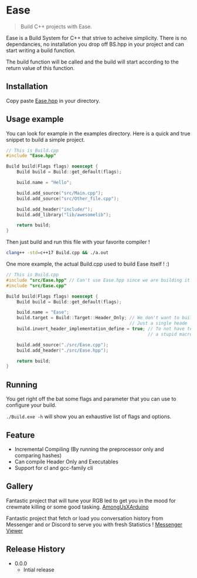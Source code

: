 # Ease
> Build C++ projects with Ease.

Ease is a Build System for C++ that strive to acheive simplicity. There is no dependancies, no installation you drop off BS.hpp in your project and can start writing a build function.

The build function will be called and the build will start according to the return value of this function.

<!-- ![](header.png) -->

## Installation

Copy paste [Ease.hpp][Ease_Header] in your directory.

## Usage example

You can look for example in the examples directory.
Here is a quick and true snippet to build a simple project.
```c++
// This is Build.cpp
#include "Ease.hpp"

Build build(Flags flags) noexcept {
	Build build = Build::get_default(flags);

	build.name = "Hello";

	build.add_source("src/Main.cpp");
	build.add_source("src/Other_file.cpp");

	build.add_header("include/");
	build.add_library("lib/awesomelib");

	return build;
}
```
Then just build and run this file with your favorite compiler !
```sh
clang++ -std=c++17 Build.cpp && ./a.out
```


One more example, the actual Build.cpp used to build Ease itself ! :)
```c++
// This is Build.cpp
#include "src/Ease.hpp" // Can't use Ease.hpp since we are building it
#include "src/Ease.cpp"

Build build(Flags flags) noexcept {
	Build build = Build::get_default(flags);

	build.name = "Ease";
	build.target = Build::Target::Header_Only; // We don't want to build a .exe
	                                           // Just a single heade
	build.invert_header_implementation_define = true; // To not have to define
	                                                  // a stupid macro

	build.add_source("./src/Ease.cpp");
	build.add_header("./src/Ease.hpp");

	return build;
}
```

## Running

You get right off the bat some flags and parameter that you can use to configure your build.

`./Build.exe -h` will show you an exhaustive list of flags and options.

## Feature

- Incremental Compiling (By running the preprocessor only and comparing hashes)
- Can compile Header Only and Executables
- Support for cl and gcc-family cli

## Gallery

Fantastic project that will tune your RGB led to get you in the mood for crewmate killing or some
good tasking.
[AmongUsXArduino][Inopio]

Fantastic project that fetch or load you conversation history from Messenger and or Discord to serve
you with fresh Statistics !
[Messenger Viewer][MessengerView]

## Release History

* 0.0.0
    * Intial release

<!-- Markdown link & img dfn's -->
[Ease_Header]: https://github.com/Tackwin/BuildSelf/blob/master/Ease.hpp
[Inopio]: https://github.com/Inopio/AmongUsXArduino
[MessengerView]: https://github.com/Tackwin/Messenger_Viewer

